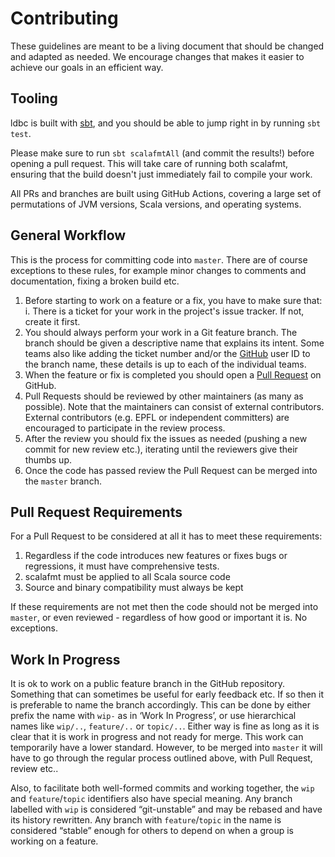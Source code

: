 # Contributing

These guidelines are meant to be a living document that should be changed and adapted as needed. We encourage changes that makes it easier to achieve our goals in an efficient way.

## Tooling

ldbc is built with [sbt](https://github.com/sbt/sbt), and you should be able to jump right in by running `sbt test`.

Please make sure to run `sbt scalafmtAll` (and commit the results!) before opening a pull request. This will take care of running both scalafmt, ensuring that the build doesn't just immediately fail to compile your work.

All PRs and branches are built using GitHub Actions, covering a large set of permutations of JVM versions, Scala versions, and operating systems.

## General Workflow

This is the process for committing code into `master`. There are of course exceptions to these rules, for example minor changes to comments and documentation, fixing a broken build etc.

1. Before starting to work on a feature or a fix, you have to make sure that:
   i. There is a ticket for your work in the project's issue tracker. If not, create it first.
2. You should always perform your work in a Git feature branch. The branch should be given a descriptive name that explains its intent. Some teams also like adding the ticket number and/or the [GitHub](http://github.com) user ID to the branch name, these details is up to each of the individual teams.
3. When the feature or fix is completed you should open a [Pull Request](https://help.github.com/articles/using-pull-requests) on GitHub.
4. Pull Requests should be reviewed by other maintainers (as many as possible). Note that the maintainers can consist of external contributors. External contributors (e.g. EPFL or independent committers) are encouraged to participate in the review process.
5. After the review you should fix the issues as needed (pushing a new commit for new review etc.), iterating until the reviewers give their thumbs up.
6. Once the code has passed review the Pull Request can be merged into the `master` branch.

## Pull Request Requirements

For a Pull Request to be considered at all it has to meet these requirements:

1. Regardless if the code introduces new features or fixes bugs or regressions, it must have comprehensive tests.
2. scalafmt must be applied to all Scala source code
3. Source and binary compatibility must always be kept

If these requirements are not met then the code should not be merged into `master`, or even reviewed - regardless of how good or important it is. No exceptions.

## Work In Progress

It is ok to work on a public feature branch in the GitHub repository. Something that can sometimes be useful for early feedback etc. If so then it is preferable to name the branch accordingly. This can be done by either prefix the name with ``wip-`` as in ‘Work In Progress’, or use hierarchical names like ``wip/..``, ``feature/..`` or ``topic/..``. Either way is fine as long as it is clear that it is work in progress and not ready for merge. This work can temporarily have a lower standard. However, to be merged into `master` it will have to go through the regular process outlined above, with Pull Request, review etc..

Also, to facilitate both well-formed commits and working together, the ``wip`` and ``feature``/``topic`` identifiers also have special meaning.   Any branch labelled with ``wip`` is considered “git-unstable” and may be rebased and have its history rewritten.   Any branch with ``feature``/``topic`` in the name is considered “stable” enough for others to depend on when a group is working on a feature.
